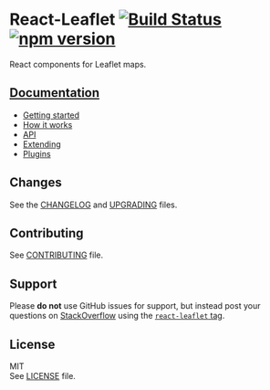 # React-Leaflet [![Build Status](https://img.shields.io/travis/PaulLeCam/react-leaflet/master.svg)](https://travis-ci.org/PaulLeCam/react-leaflet) [![npm version](https://img.shields.io/npm/v/react-leaflet.svg)](https://www.npmjs.com/package/react-leaflet)

React components for Leaflet maps.

## [Documentation](docs/README.md)

- [Getting started](docs/Getting%20started.md)
- [How it works](docs/How%20it%20works.md)
- [API](docs/API.md)
- [Extending](docs/Extending.md)
- [Plugins](docs/Plugins.md)

## Changes

See the [CHANGELOG](CHANGELOG.md) and [UPGRADING](UPGRADING.md) files.

## Contributing

See [CONTRIBUTING](CONTRIBUTING.md) file.

## Support

Please **do not** use GitHub issues for support, but instead post your questions on [StackOverflow](https://stackoverflow.com/) using the [`react-leaflet` tag](https://stackoverflow.com/questions/tagged/react-leaflet).

## License

MIT  
See [LICENSE](LICENSE) file.
